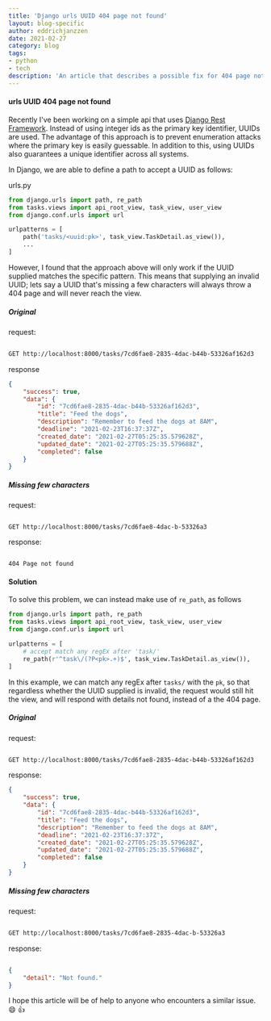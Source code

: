 ```yaml
---
title: 'Django urls UUID 404 page not found'
layout: blog-specific
author: eddrichjanzzen
date: 2021-02-27
category: blog
tags: 
- python
- tech
description: 'An article that describes a possible fix for 404 page not found in urls when using UUIDs as the primary key identifier'
---	
```


#### urls UUID 404 page not found 

Recently I've been working on a simple api that uses [Django Rest Framework](https://www.django-rest-framework.org/). Instead of using integer ids as the primary key identifier, UUIDs are used. The advantage of this approach is to prevent enumeration attacks where the primary key is easily guessable. In addition to this, using UUIDs also guarantees a unique identifier across all systems. 

In Django, we are able to define a path to accept a UUID as follows:

urls.py
```python
from django.urls import path, re_path
from tasks.views import api_root_view, task_view, user_view 
from django.conf.urls import url

urlpatterns = [
    path('tasks/<uuid:pk>', task_view.TaskDetail.as_view()),
    ...
]

```

However, I found that the approach above will only work if the UUID supplied matches the specific pattern. This means that supplying an invalid UUID; lets say a UUID that's missing a few characters will always throw a 404 page and will never reach the view. 

##### Original

request: 
```bash

GET http://localhost:8000/tasks/7cd6fae8-2835-4dac-b44b-53326af162d3

```

response
```json
{
    "success": true,
    "data": {
        "id": "7cd6fae8-2835-4dac-b44b-53326af162d3",
        "title": "Feed the dogs",
        "description": "Remember to feed the dogs at 8AM",
        "deadline": "2021-02-23T16:37:37Z",
        "created_date": "2021-02-27T05:25:35.579628Z",
        "updated_date": "2021-02-27T05:25:35.579688Z",
        "completed": false
    }
}
```

##### Missing few characters

request:
```

GET http://localhost:8000/tasks/7cd6fae8-4dac-b-53326a3

```

response: 
```

404 Page not found

```


#### Solution

To solve this problem, we can instead make use of `re_path`, as follows

```python
from django.urls import path, re_path
from tasks.views import api_root_view, task_view, user_view 
from django.conf.urls import url

urlpatterns = [
    # accept match any regEx after 'task/'
    re_path(r'^task\/(?P<pk>.+)$', task_view.TaskDetail.as_view()),
]

```

In this example, we can match any regEx after `tasks/` with the `pk`, so that regardless whether the UUID supplied is invalid, the request would still hit the view, and will respond with details not found, instead of a the 404 page.

##### Original

request:
```bash

GET http://localhost:8000/tasks/7cd6fae8-2835-4dac-b44b-53326af162d3

```

response:
```json
{
    "success": true,
    "data": {
        "id": "7cd6fae8-2835-4dac-b44b-53326af162d3",
        "title": "Feed the dogs",
        "description": "Remember to feed the dogs at 8AM",
        "deadline": "2021-02-23T16:37:37Z",
        "created_date": "2021-02-27T05:25:35.579628Z",
        "updated_date": "2021-02-27T05:25:35.579688Z",
        "completed": false
    }
}
```

##### Missing few characters

request:
```bash

GET http://localhost:8000/tasks/7cd6fae8-2835-4dac-b-53326a3

```

response: 
```json

{
    "detail": "Not found."
}

```

I hope this article will be of help to anyone who encounters a similar issue. :smile: :thumbsup: 






























